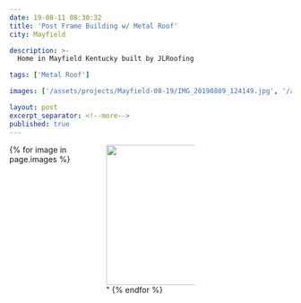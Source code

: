 ```yaml
---
date: 19-08-11 08:30:32
title: 'Post Frame Building w/ Metal Roof'
city: Mayfield

description: >-
  Home in Mayfield Kentucky built by JLRoofing

tags: ['Metal Roof']

images: ['/assets/projects/Mayfield-08-19/IMG_20190809_124149.jpg', '/assets/projects/Mayfield-08-19/IMG_20190809_063922.jpg', '/assets/projects/Mayfield-08-19/IMG_20190807_095918.jpg', '/assets/projects/Mayfield-08-19/IMG_20190808_093607.jpg', '/assets/projects/Mayfield-08-19/IMG_20190812_132639.jpg', '/assets/projects/Mayfield-08-19/IMG_20190812_132708.jpg', '/assets/projects/Mayfield-08-19/IMG_20190813_084030.jpg', '/assets/projects/Mayfield-08-19/mayfield_007_19_08.jpg']

layout: post
excerpt_separator: <!--more-->
published: true
---
```


<div style="align: right;">
  <div style="column-count: 3; padding: 0 auto 0 auto">
    {% for image in page.images %}
      <img src="{{ image | prepend: site.baseurl }}" height="250px" width="250px"/>"
    {% endfor %}
    </div>
  </div>
<!--more-->
